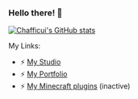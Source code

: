 ### Hello there! 👋

[![Chafficui's GitHub stats](https://github-readme-stats-chafficuis-projects.vercel.app/api?username=Chafficui)](https://github.com/Chafficui)

My Links:    
* ⚡ [My Studio](https://jfp-interactive.github.io)    
* ⚡ [My Portfolio](https://felixbeinssen.net)    
* ⚡ [My Minecraft plugins](https://chafficplugins.github.io) (inactive)
